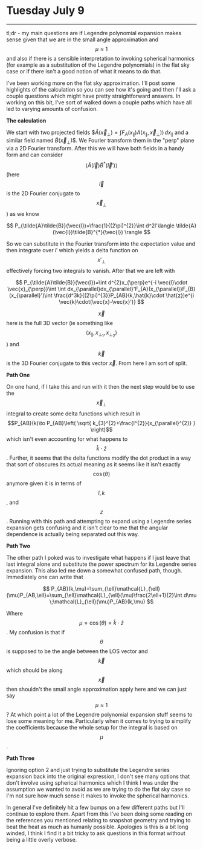 # Tuesday July 9
---
tl;dr - my main questions are if Legendre polynomial expansion makes sense given that we are in the small angle approximation and $$\mu \approx 1$$ and also if there is a sensible interpretation to invoking spherical harmonics (for example as a substitution of the Legendre polynomials) in the flat sky case or if there isn't a good notion of what it means to do that.

I've been working more on the flat sky approximation. I'll post some highlights of the calculation so you can see how it's going and then I'll ask a couple questions which might have pretty straightforward answers. In working on this bit, I've sort of walked down a couple paths which have all led to varying amounts of confusion.

**The calculation**

We start with two projected fields $$\tilde{A}(\vec{x}_{\perp})=\int F_{A}(x_{\parallel})A(x_{\parallel},\vec{x}_{\perp})) \, dx_{\parallel}$ and a similar field named $\tilde{B}(\vec{x}_{\perp})$$. We Fourier transform them in the "perp" plane via a 2D Fourier transform. After this we will have both fields in a handy form and can consider $$\langle \tilde{A}(\vec{l})\tilde{B}^{*}(\vec{l}') \rangle$$ (here $$\vec{l}$$ is the 2D Fourier conjugate to $$\vec{x}_{\perp}$$) as we know

$$
P_{\tilde{A}\tilde{B}}(\vec{l})=\frac{1}{(2\pi)^{2}}\int d^2l'\langle \tilde{A}(\vec{l})\tilde{B}^{*}(\vec{l}) \rangle  
$$

So we can substitute in the Fourier transform into the expectation value and then integrate over $l'$ which yields a delta function on $$x'_{\perp}$$ effectively forcing two integrals to vanish. After that we are left with

$$
P_{\tilde{A}\tilde{B}}(\vec{l})=\int d^{2}x_{\perp}e^{-i \vec{l}\cdot \vec{x}_{\perp}}\int \int dx_{\parallel}dx_{\parallel}'F_{A}(x_{\parallel})F_{B}(x_{\parallel}')\int \frac{d^3k}{(2\pi)^{3}}P_{AB}(k,\hat{k}\cdot \hat{z})e^{i \vec{k}\cdot(\vec{x}-\vec{x}')} 
$$

$$\vec{x}$$ here is the full 3D vector (ie something like $$\langle x_{\parallel},x_{\perp_{1}},x_{\perp_{2}} \rangle$$) and $$\vec{k}$$ is the 3D Fourier conjugate to this vector $\vec{x}$. From here I am sort of split.

**Path One**

On one hand, if I take this and run with it then the next step would be to use the $$\vec{x}_{\perp}$$ integral to create some delta functions which result in $$P_{AB}(k)\to P_{AB}\left( \sqrt{ k_{3}^{2}+\frac{l^{2}}{x_{\parallel}^{2}} } \right)$$ which isn't even accounting for what happens to $$\hat{k}\cdot \hat{z}$$. Further, it seems that the delta functions modify the dot product in a way that sort of obscures its actual meaning as it seems like it isn't exactly $$\cos(\theta)$$ anymore given it is in terms of $$l,k$$, and $$z$$. Running with this path and attempting to expand using a Legendre series expansion gets confusing and it isn't clear to me that the angular dependence is actually being separated out this way.

**Path Two**

The other path I poked was to investigate what happens if I just leave that last integral alone and substitute the power spectrum for its Legendre series expansion. This also led me down a somewhat confused path, though. Immediately one can write that 

$$
P_{AB}(k,\mu)=\sum_{\ell}\mathcal{L}_{\ell}(\mu)P_{AB,\ell}=\sum_{\ell}\mathcal{L}_{\ell}(\mu)\frac{2\ell+1}{2}\int d\mu \;\mathcal{L}_{\ell}(\mu)P_{AB}(k,\mu) 
$$

Where $$\mu=\cos(\theta)=\hat{k}\cdot \hat{z}$$.  My confusion is that if $$\theta$$ is supposed to be the angle between the LOS vector and $$\vec{k}$$ which should be along $$\vec{x}$$ then shouldn't the small angle approximation apply here and we can just say $$\mu \approx 1$$? At which point a lot of the Legendre polynomial expansion stuff seems to lose some meaning for me. Particularly when it comes to trying to simplify the coefficients because the whole setup for the integral is based on $$\mu$$.

**Path Three**

Ignoring option 2 and just trying to substitute the Legendre series expansion back into the original expression, I don't see many options that don't involve using spherical harmonics which I think I was under the assumption we wanted to avoid as we are trying to do the flat sky case so I'm not sure how much sense it makes to invoke the spherical harmonics.

In general I've definitely hit a few bumps on a few different paths but I'll continue to explore them. Apart from this I've been doing some reading on the references you mentioned relating to snapshot geometry and trying to beat the heat as much as humanly possible. Apologies is this is a bit long winded, I think I find it a bit tricky to ask questions in this format without being a little overly verbose.
